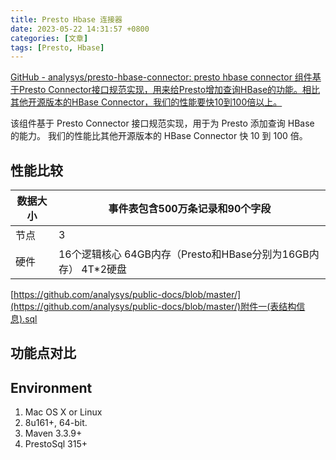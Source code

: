 ```yaml
---
title: Presto Hbase 连接器
date: 2023-05-22 14:31:57 +0800
categories: [文章]
tags: [Presto, Hbase] 
---
```



[GitHub - analysys/presto-hbase-connector: presto hbase connector 组件基于Presto Connector接口规范实现，用来给Presto增加查询HBase的功能。相比其他开源版本的HBase Connector，我们的性能要快10到100倍以上。](https://github.com/analysys/presto-hbase-connector)

该组件基于 Presto Connector 接口规范实现，用于为 Presto 添加查询 HBase 的能力。
我们的性能比其他开源版本的 HBase Connector 快 10 到 100 倍。

## 性能比较
| 数据大小 |  事件表包含500万条记录和90个字段 |
| --- | --- |
| 节点 | 3 |
| 硬件 | 16个逻辑核心 64GB内存（Presto和HBase分别为16GB内存） 4T*2硬盘 |

[https://github.com/analysys/public-docs/blob/master/](https://github.com/analysys/public-docs/blob/master/)附件一(表结构信息).sql

## 功能点对比
## Environment

1. Mac OS X or Linux
2. 8u161+, 64-bit.
3. Maven 3.3.9+
4. PrestoSql 315+


